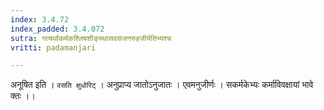 ```yaml
---
index: 3.4.72
index_padded: 3.4.072
sutra: गत्यर्थाकर्मकश्लिषशीङ्स्थासवसजनरुहजीर्यतिभ्यश्च
vritti: padamanjari

---
```

अनूषित इति । `वसति क्षुधोरिट्` । अनुप्राप्य जातोऽनुजातः । एवमनुजीर्णः । सकर्मकेभ्यः कर्माविवक्षायां भावे क्तः ।।
